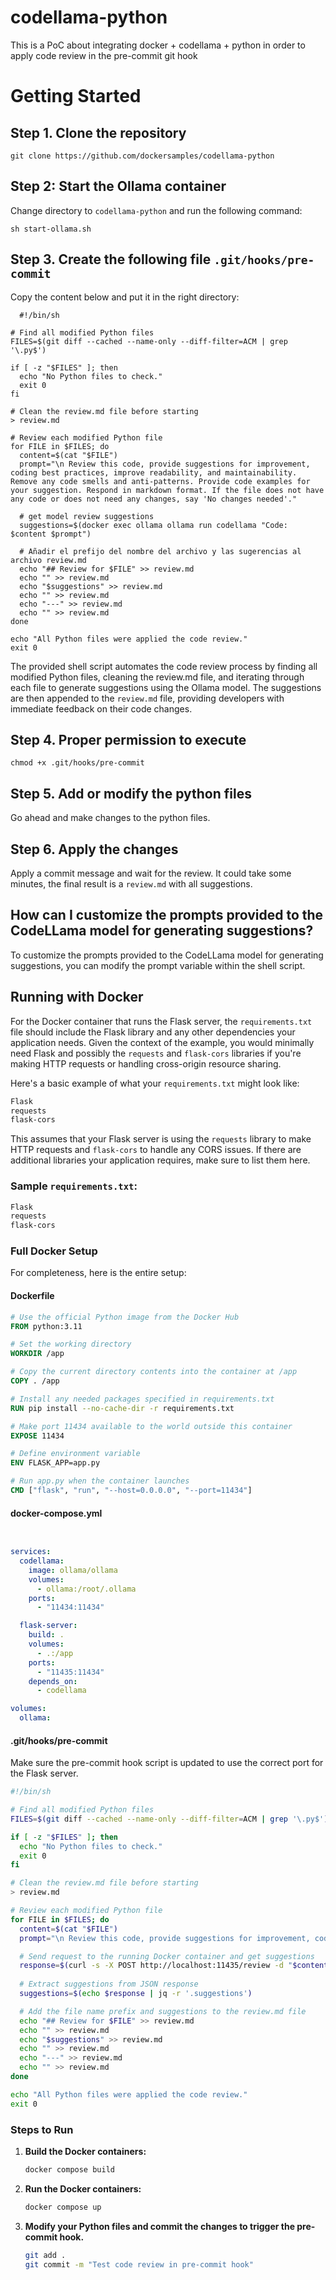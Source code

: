 # codellama-python
This is a PoC about integrating docker + codellama + python in order to apply code review in the pre-commit git hook

# Getting Started

## Step 1. Clone the repository

```
git clone https://github.com/dockersamples/codellama-python
```



## Step 2: Start the Ollama container

Change directory to `codellama-python` and run the following command:

```
sh start-ollama.sh
```


## Step 3. Create the following file `.git/hooks/pre-commit`

Copy the content below and put it in the right directory:

```
  #!/bin/sh

# Find all modified Python files
FILES=$(git diff --cached --name-only --diff-filter=ACM | grep '\.py$')

if [ -z "$FILES" ]; then
  echo "No Python files to check."
  exit 0
fi

# Clean the review.md file before starting
> review.md

# Review each modified Python file
for FILE in $FILES; do
  content=$(cat "$FILE")
  prompt="\n Review this code, provide suggestions for improvement, coding best practices, improve readability, and maintainability. Remove any code smells and anti-patterns. Provide code examples for your suggestion. Respond in markdown format. If the file does not have any code or does not need any changes, say 'No changes needed'."
  
  # get model review suggestions
  suggestions=$(docker exec ollama ollama run codellama "Code: $content $prompt")
  
  # Añadir el prefijo del nombre del archivo y las sugerencias al archivo review.md
  echo "## Review for $FILE" >> review.md
  echo "" >> review.md
  echo "$suggestions" >> review.md
  echo "" >> review.md
  echo "---" >> review.md
  echo "" >> review.md
done

echo "All Python files were applied the code review."
exit 0
```

The provided shell script automates the code review process by finding all modified Python files, cleaning the review.md file, and iterating through each file to generate suggestions using the Ollama model. The suggestions are then appended to the `review.md` file, providing developers with immediate feedback on their code changes.


## Step 4. Proper permission to execute

```
chmod +x .git/hooks/pre-commit
```

## Step 5. Add or modify the python files

Go ahead and make changes to the python files.


## Step 6. Apply the changes

Apply a commit message and wait for the review. It could take some minutes, the final result is a `review.md` with all suggestions.



## How can I customize the prompts provided to the CodeLLama model for generating suggestions?

To customize the prompts provided to the CodeLLama model for generating suggestions, you can modify the prompt variable within the shell script.




## Running with Docker

For the Docker container that runs the Flask server, the `requirements.txt` file should include the Flask library and any other dependencies your application needs. Given the context of the example, you would minimally need Flask and possibly the `requests` and `flask-cors` libraries if you're making HTTP requests or handling cross-origin resource sharing.

Here's a basic example of what your `requirements.txt` might look like:

```txt
Flask
requests
flask-cors
```

This assumes that your Flask server is using the `requests` library to make HTTP requests and `flask-cors` to handle any CORS issues. If there are additional libraries your application requires, make sure to list them here.

### Sample `requirements.txt`:

```txt
Flask
requests
flask-cors
```

### Full Docker Setup

For completeness, here is the entire setup:

#### Dockerfile

```Dockerfile
# Use the official Python image from the Docker Hub
FROM python:3.11

# Set the working directory
WORKDIR /app

# Copy the current directory contents into the container at /app
COPY . /app

# Install any needed packages specified in requirements.txt
RUN pip install --no-cache-dir -r requirements.txt

# Make port 11434 available to the world outside this container
EXPOSE 11434

# Define environment variable
ENV FLASK_APP=app.py

# Run app.py when the container launches
CMD ["flask", "run", "--host=0.0.0.0", "--port=11434"]
```

#### docker-compose.yml

```yaml


services:
  codellama:
    image: ollama/ollama
    volumes:
      - ollama:/root/.ollama
    ports:
      - "11434:11434"

  flask-server:
    build: .
    volumes:
      - .:/app
    ports:
      - "11435:11434"
    depends_on:
      - codellama

volumes:
  ollama:
```

#### .git/hooks/pre-commit

Make sure the pre-commit hook script is updated to use the correct port for the Flask server.

```sh
#!/bin/sh

# Find all modified Python files
FILES=$(git diff --cached --name-only --diff-filter=ACM | grep '\.py$')

if [ -z "$FILES" ]; then
  echo "No Python files to check."
  exit 0
fi

# Clean the review.md file before starting
> review.md

# Review each modified Python file
for FILE in $FILES; do
  content=$(cat "$FILE")
  prompt="\n Review this code, provide suggestions for improvement, coding best practices, improve readability, and maintainability. Remove any code smells and anti-patterns. Provide code examples for your suggestion. Respond in markdown format. If the file does not have any code or does not need any changes, say 'No changes needed'."

  # Send request to the running Docker container and get suggestions
  response=$(curl -s -X POST http://localhost:11435/review -d "$content")
  
  # Extract suggestions from JSON response
  suggestions=$(echo $response | jq -r '.suggestions')

  # Add the file name prefix and suggestions to the review.md file
  echo "## Review for $FILE" >> review.md
  echo "" >> review.md
  echo "$suggestions" >> review.md
  echo "" >> review.md
  echo "---" >> review.md
  echo "" >> review.md
done

echo "All Python files were applied the code review."
exit 0
```

### Steps to Run

1. **Build the Docker containers:**

    ```sh
    docker compose build
    ```

2. **Run the Docker containers:**

    ```sh
    docker compose up
    ```

3. **Modify your Python files and commit the changes to trigger the pre-commit hook.**

    ```sh
    git add .
    git commit -m "Test code review in pre-commit hook"
    ```
